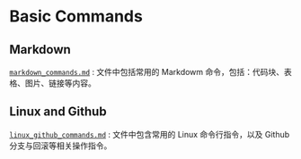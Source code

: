 # Basic Commands


## Markdown

[`markdown_commands.md`](./markdown_commands.md) : 文件中包括常用的 Markdowm 命令，包括：代码块、表格、图片、链接等内容。

## Linux and Github 
[`linux_github_commands.md`](./linux_github_commands.md) : 文件中包含常用的 Linux 命令行指令，以及 Github 分支与回滚等相关操作指令。



